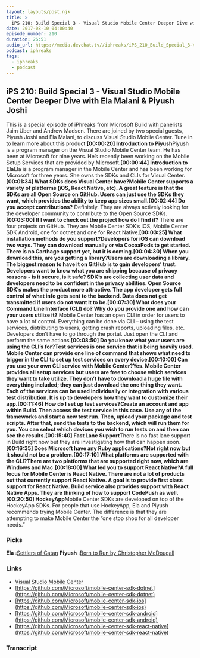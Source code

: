 ```yaml
---
layout: layouts/post.njk
title: >
  iPS 210: Build Special 3 - Visual Studio Mobile Center Deeper Dive with Ela Malani & Piyush Joshi
date: 2017-08-10 04:00:40
episode_number: 210
duration: 26:51
audio_url: https://media.devchat.tv//iphreaks/iPS_210_Build_Special_3-Visual_Studio_Mobile_Center_Deeper_Dive_with_Ela_Malani_%26_Piyush_Joshi.mp3
podcast: iphreaks
tags:
  - iphreaks
  - podcast
---
```


## **iPS 210: Build Special 3 - Visual Studio Mobile Center Deeper Dive with Ela Malani & Piyush Joshi**

This is a special episode of iPhreaks from Microsoft Build with panelists Jaim Uber and Andrew Madsen. There are joined by two special guests, Piyush Joshi and Ela Malani, to discuss&nbsp;Visual Studio Mobile Center. Tune in to learn more about this product!**[00:00:20] Introduction to Piyush**Piyush is a program manager on the Visual Studio Mobile Center team. He has been at Microsoft for nine years. He’s recently been working on the Mobile Setup Services that are provided by Microsoft.**[00:00:44] Introduction to Ela**Ela is a program manager in the Mobile Center and has been working for Microsoft for three years.&nbsp;She owns the SDKs and CLIs for Visual Center.**[00:01:34] What SDKs does Visual Center have?**Mobile Center supports a variety of platforms (iOS, React Native, etc). A great feature is that the SDKs are all Open Source on GitHub. Users can just use the SDKs they want, which provides the ability to keep app sizes small.**[00:02:44] Do you accept contributions?** Definitely. They are always actively looking for the developer community to contribute to the Open Source SDKs.**[00:03:00] If I want to check out the project how do I find it?** There are four projects on GitHub. They are Mobile Center SDK’s iOS, Mobile Center SDK Android, one for dotnet and one for React Native.**[00:03:25] What installation methods do you support?**Developers for iOS can download two ways. They can download manually or via CocoaPods to get started. There is no Carthage support yet, but it is coming.**[00:04:30] When you download this, are you getting a library?**Users are downloading a library. The biggest reason to have it on GitHub is to gain developers’ trust. Developers want to know what you are shipping because of privacy reasons - is it secure, is it safe? SDK’s are collecting user data and developers need to be confident in the privacy abilities. Open Source SDK’s makes the product more attractive. The app developer gets full control of what info gets sent to the backend. Data does not get transmitted if users do not want it to be.**[00:07:30] What does your Command Line Interface (CLI) do? Why do you provide one and how can your users utilize it?** Mobile Center has an open CLI in order for users to have a lot of control. Everything can be done via CLI – using the test services, distributing to users, getting crash reports, uploading files, etc. Developers don’t have to go through the portal. Just open the CLI and perform the same actions.**[00:08:50] Do you know what your users are using the CLI’s for?**Test services is one service that is being heavily used. Mobile Center can provide one line of command that shows what need to trigger in the CLI to set up test services on every device.**[00:10:00] Can you use your own CLI service with Mobile Center?**Yes. Mobile Center provides all setup services but users are free to choose which services they want to take utilize. They don’t have to download a huge file with everything included; they can just download the one thing they want. Each of the services can be used individually or integration with various test distribution. It is up to developers how they want to customize their app.**[00:11:46] How do I set up test services?**Create an account and app within Build. Then access the test service in this case. Use any of the frameworks and start a new test run. Then, upload your package and test scripts. After that, send the tests to the backend, which will run them for you. You can select which devices you wish to run tests on and then can see the results.**[00:15:40] Fast Lane Support**There is no fast lane support in Build right now but they are investigating how that can happen soon.**[00:16:35] Does Microsoft have any Ruby applications?**Not right now but it should not be a problem.**[00:17:10] What platforms are supported with the CLI?**There are two platforms that are supported right now, which are Windows and Mac.**[00:18:00] What led you to support React Native?**A full focus for Mobile Center is React Native. There are not a lot of products out that currently support React Native. A goal is to provide first class support for React Native. Build service also provides support with React Native Apps. They are thinking of how to support CodePush as well.**[00:20:50] HockeyApp**Mobile Center SDKs are developed on top of the HockeyApp SDKs. For people that use HockeyApp, Ela and Piyush recommends trying Mobile Center. The difference is that they are attempting to make Mobile Center the “one stop shop for all developer needs.”

### Picks

**Ela** :[Settlers of Catan](http://www.amazon.com/dp/B000W7JWUA?tag=chamaxwoo-20) **Piyush** :[Born to Run by Christopher McDougall](http://www.amazon.com/dp/0307279189?tag=chamaxwoo-20)

### **Links**

- [Visual Studio Mobile Center](https://docs.microsoft.com/en-us/mobile-center/)
- [https://github.com/Microsoft/mobile-center-sdk-dotnet](https://github.com/Microsoft/mobile-center-sdk-dotnet)
- [https://github.com/Microsoft/mobile-center-sdk-ios](https://github.com/Microsoft/mobile-center-sdk-ios)
- [https://github.com/Microsoft/mobile-center-sdk-android](https://github.com/Microsoft/mobile-center-sdk-android)
- [https://github.com/Microsoft/mobile-center-sdk-react-native](https://github.com/Microsoft/mobile-center-sdk-react-native)

### Transcript
